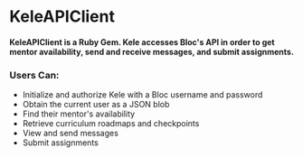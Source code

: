 # KeleAPIClient

#### KeleAPIClient is a Ruby Gem. Kele accesses Bloc's API in order to get mentor availability, send and receive messages, and submit assignments.  


### Users Can:
* Initialize and authorize Kele with a Bloc username and password
* Obtain the current user as a JSON blob
* Find their mentor's availability
* Retrieve curriculum roadmaps and checkpoints
* View and send messages
* Submit assignments
